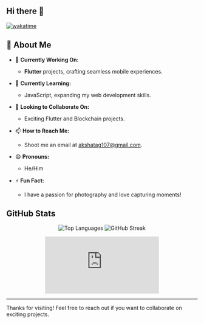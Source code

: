 ## Hi there 👋

[![wakatime](https://wakatime.com/badge/github/Akshat-sGit/Akshat-sGit.svg)](https://wakatime.com/badge/github/Akshat-sGit/Akshat-sGit)

## 🚀 About Me

- 🔭 **Currently Working On:** 
  - **Flutter** projects, crafting seamless mobile experiences.

- 🌱 **Currently Learning:** 
  - JavaScript, expanding my web development skills.

- 👯 **Looking to Collaborate On:** 
  - Exciting Flutter and Blockchain projects.

- 📫 **How to Reach Me:** 
  - Shoot me an email at [akshatag107@gmail.com](mailto:akshatag107@gmail.com).

- 😄 **Pronouns:** 
  - He/Him

- ⚡ **Fun Fact:** 
  - I have a passion for photography and love capturing moments!
 
## GitHub Stats

<div align="center">
  <img src="https://github-readme-stats.vercel.app/api/top-langs/?username=Akshat-sGit&layout=compact&langs_count=10&theme=dark" alt="Top Languages" />
  <img src="https://github-readme-streak-stats.herokuapp.com/?user=Akshat-sGit&theme=dark" alt="GitHub Streak" />
  <figure><embed src="https://wakatime.com/share/@JellyBean/35669af3-7a03-435b-9dd0-2fa4e96b5679.svg"></embed></figure>
</div>








---

Thanks for visiting! Feel free to reach out if you want to collaborate on exciting projects.
